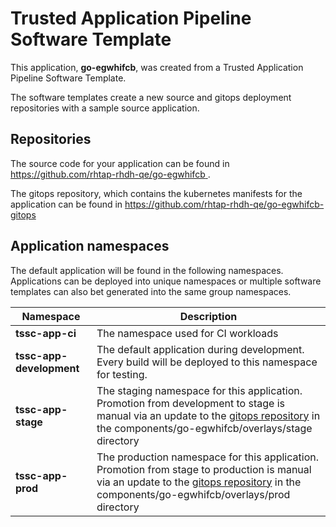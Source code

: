 # Trusted Application Pipeline Software Template

This application, **go-egwhifcb**, was created from a Trusted Application Pipeline Software Template.

The software templates create a new source and gitops deployment repositories with a sample source application. 

## Repositories

The source code for your application can be found in [https://github.com/rhtap-rhdh-qe/go-egwhifcb ](https://github.com/rhtap-rhdh-qe/go-egwhifcb ).
 
The gitops repository, which contains the kubernetes manifests for the application can be found in 
[https://github.com/rhtap-rhdh-qe/go-egwhifcb-gitops ](https://github.com/rhtap-rhdh-qe/go-egwhifcb-gitops ) 

## Application namespaces 

The default application will be found in the following namespaces. Applications can be deployed into unique namespaces or multiple software templates can also bet generated into the same group namespaces.  

|  Namespace   |  Description   |  
| -------- | -------- |
| **tssc-app-ci** | The namespace used for CI workloads |
| **tssc-app-development** | The default application during development. Every build will be deployed to this namespace for testing. |
| **tssc-app-stage** | The staging namespace for this application. Promotion from development to stage is manual via an update to the [gitops repository](https://github.com/rhtap-rhdh-qe/go-egwhifcb-gitops ) in the components/go-egwhifcb/overlays/stage directory |
| **tssc-app-prod** | The production namespace for this application. Promotion from stage to production is manual via an update to the [gitops repository](https://github.com/rhtap-rhdh-qe/go-egwhifcb-gitops ) in the components/go-egwhifcb/overlays/prod directory |